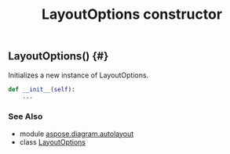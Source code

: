 ﻿---
title: LayoutOptions constructor
second_title: Aspose.Diagram for Python via .NET API References
description: 
type: docs
weight: 10
url: /python-net/aspose.diagram.autolayout/layoutoptions/__init__/
is_root: false
---

## LayoutOptions() {#}

Initializes a new instance of LayoutOptions.



```python
def __init__(self):
    ...
```





### See Also
* module [aspose.diagram.autolayout](../../)
* class [LayoutOptions](/diagram/python-net/aspose.diagram.autolayout/layoutoptions)
